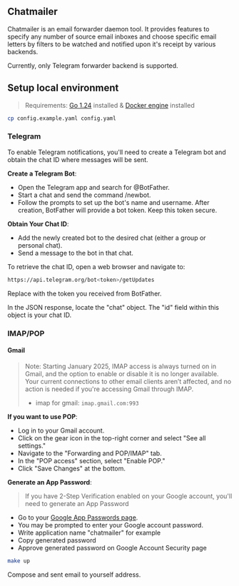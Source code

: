 ## Chatmailer

Chatmailer is an email forwarder daemon tool. It provides features to specify any number of
source email inboxes and choose specific email letters by filters to be watched and notified upon
it's receipt by various backends.

Currently, only Telegram forwarder backend is supported.


## Setup local environment

> Requirements:
> [Go 1.24](https://go.dev/doc/devel/release) installed & [Docker engine](https://docs.docker.com/engine/) installed


```bash
cp config.example.yaml config.yaml
```

### Telegram

To enable Telegram notifications, you'll need to create a Telegram bot and obtain the chat ID where messages will be sent.

**Create a Telegram Bot**:
- Open the Telegram app and search for @BotFather.
- Start a chat and send the command /newbot.
- Follow the prompts to set up the bot's name and username. After creation, BotFather will provide a bot token. Keep this token secure.

**Obtain Your Chat ID**:
- Add the newly created bot to the desired chat (either a group or personal chat).
- Send a message to the bot in that chat.

To retrieve the chat ID, open a web browser and navigate to:

```bash
https://api.telegram.org/bot<token>/getUpdates
```

Replace <token> with the token you received from BotFather.

In the JSON response, locate the "chat" object. The "id" field within this object is your chat ID.


### IMAP/POP

#### Gmail

> Note: Starting January 2025, IMAP access is always turned on in Gmail, and the option to enable or disable it is no longer available. 
> Your current connections to other email clients aren’t affected, and no action is needed if you're accessing Gmail through IMAP.
> - imap for gmail: `imap.gmail.com:993`


**If you want to use POP**:
- Log in to your Gmail account.
- Click on the gear icon in the top-right corner and select "See all settings."
- Navigate to the "Forwarding and POP/IMAP" tab.
- In the "POP access" section, select "Enable POP."
- Click "Save Changes" at the bottom.


**Generate an App Password**:
> If you have 2-Step Verification enabled on your Google account, you'll need to generate an App Password

- Go to your [Google App Passwords page](https://myaccount.google.com/apppasswords).
- You may be prompted to enter your Google account password.
- Write application name "chatmailer" for example
- Copy generated password
- Approve generated password on Google Account Security page


```bash
make up
```

Compose and sent email to yourself address.
